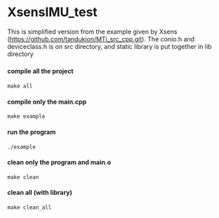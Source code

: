 # XsensIMU_test
This is simplified version from the example given by Xsens (https://github.com/tandukion/MTi_src_cpp.git).
The conio.h and deviceclass.h is on src directory, and static library is put together in lib directory
#### compile all the project　
    make all

#### compile only the main.cpp
    make example

#### run the program 
    ./example

#### clean only the program and main.o
    make clean

#### clean all (with library)
    make clean_all